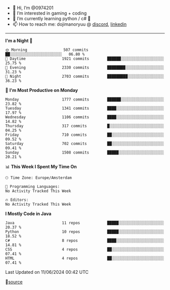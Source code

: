 - 👋 Hi, I’m @0974201
- 👀 I’m interested in gaming + coding
- 🌱 I’m currently learning python / c# 🐍
- 📫 How to reach me: dojimanoryuu @ [discord](https://discord.com "please let me know that you found me on github"), [linkedin](https://www.linkedin.com/in/sonprakiki/)  

<!---
0974201/0974201 is a ✨ special ✨ repository because its `README.md` (this file) appears on your GitHub profile.
You can click the Preview link to take a look at your changes.
--->

----
<!--START_SECTION:waka-->
**I'm a Night 🦉** 

```text
🌞 Morning                507 commits         ██░░░░░░░░░░░░░░░░░░░░░░░   06.80 % 
🌆 Daytime                1921 commits        ██████░░░░░░░░░░░░░░░░░░░   25.75 % 
🌃 Evening                2330 commits        ████████░░░░░░░░░░░░░░░░░   31.23 % 
🌙 Night                  2703 commits        █████████░░░░░░░░░░░░░░░░   36.23 % 
```
📅 **I'm Most Productive on Monday** 

```text
Monday                   1777 commits        ██████░░░░░░░░░░░░░░░░░░░   23.82 % 
Tuesday                  1341 commits        ████░░░░░░░░░░░░░░░░░░░░░   17.97 % 
Wednesday                1106 commits        ████░░░░░░░░░░░░░░░░░░░░░   14.82 % 
Thursday                 317 commits         █░░░░░░░░░░░░░░░░░░░░░░░░   04.25 % 
Friday                   710 commits         ██░░░░░░░░░░░░░░░░░░░░░░░   09.52 % 
Saturday                 702 commits         ██░░░░░░░░░░░░░░░░░░░░░░░   09.41 % 
Sunday                   1508 commits        █████░░░░░░░░░░░░░░░░░░░░   20.21 % 
```


📊 **This Week I Spent My Time On** 

```text
🕑︎ Time Zone: Europe/Amsterdam

💬 Programming Languages: 
No Activity Tracked This Week

🔥 Editors: 
No Activity Tracked This Week
```

**I Mostly Code in Java** 

```text
Java                     11 repos            █████░░░░░░░░░░░░░░░░░░░░   20.37 % 
Python                   10 repos            █████░░░░░░░░░░░░░░░░░░░░   18.52 % 
C#                       8 repos             ████░░░░░░░░░░░░░░░░░░░░░   14.81 % 
CSS                      4 repos             ██░░░░░░░░░░░░░░░░░░░░░░░   07.41 % 
HTML                     4 repos             ██░░░░░░░░░░░░░░░░░░░░░░░   07.41 % 
```




 Last Updated on 11/06/2024 00:42 UTC
<!--END_SECTION:waka-->
🔗[source](https://github.com/anmol098/waka-readme-stats/)
